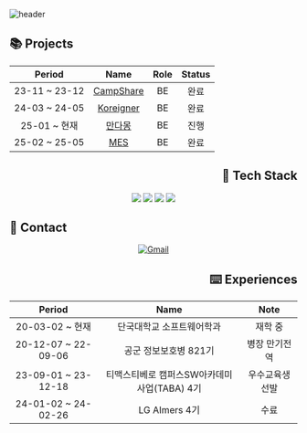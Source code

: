 ![header](https://capsule-render.vercel.app/api?type=waving&color=gradient&height=120&animation=fadeIn&section=footer&text=🐶🐾🦴&fontAlign=70)

<div align="left">
  
## 📚 Projects

</div>

<div align="center">
  
|Period|Name|Role|Status|
|:-:|:-:|:-:|:-:|
|23-11 ~ 23-12|[CampShare](https://github.com/TABA4-9)|BE|완료|
|24-03 ~ 24-05|[Koreigner](https://github.com/dku-capstone-design)|BE|완료|
|25-01 ~ 현재|[만다몽](https://github.com/mandamong)|BE|진행|
|25-02 ~ 25-05|[MES](https://github.com/kurtfarm/wayfarer-task-request)|BE|완료|

</div>

<div align="right">

## 🔨 Tech Stack
</div>

<div align="center">
  <img src="https://img.shields.io/badge/Java-%23222222?style=for-the-badge&logo=openjdk&logoColor=ED8B00">
  <img src="https://img.shields.io/badge/Kotlin-%23222222?style=for-the-badge&logo=kotlin&logoColor=7F52FF">
  <img src="https://img.shields.io/badge/Spring Boot-%23222222?style=for-the-badge&logo=springboot&logoColor=6DB33F">
  <img src="https://img.shields.io/badge/Kubernetes-%23222222?style=for-the-badge&logo=kubernetes&logoColor=326CE5">
</div>

<div align="left">

## 📳 Contact

</div>

<div align="center">
  
[![Gmail](https://img.shields.io/badge/Gmail-%23222222?style=for-the-badge&logo=Gmail&logoColor=EA4335)](mailto:jkw5033@gmail.com)
</div>

<div align="right">
  
## ⌨️ Experiences

</div>

<div align="center">

| Period | Name | Note |
|:-:|:-:|:-:|
| 20-03-02 ~ 현재 | 단국대학교 소프트웨어학과 | 재학 중 |
| 20-12-07 ~ 22-09-06 | 공군 정보보호병 821기 | 병장 만기전역 |
| 23-09-01 ~ 23-12-18 | 티맥스티베로 캠퍼스SW아카데미사업(TABA) 4기 | 우수교육생 선발 |
| 24-01-02 ~ 24-02-26 | LG AImers 4기 | 수료 |

</div>

<!--
<br>

![digitpic's GitHub stats](./profile-3d-contrib/profile-night-rainbow.svg)
-->
